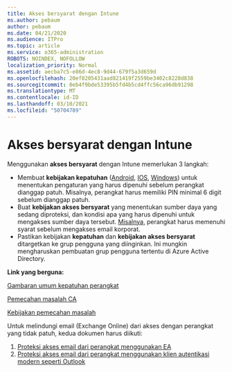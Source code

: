 ```yaml
---
title: Akses bersyarat dengan Intune
ms.author: pebaum
author: pebaum
ms.date: 04/21/2020
ms.audience: ITPro
ms.topic: article
ms.service: o365-administration
ROBOTS: NOINDEX, NOFOLLOW
localization_priority: Normal
ms.assetid: aecba7c5-e86d-4ec8-9d44-679f5a3d659d
ms.openlocfilehash: 20ef8205431aad821419f2559be3402c8228d838
ms.sourcegitcommit: 0eb4f9bde53395b5fd4b5cd4ffc56ca96db91298
ms.translationtype: MT
ms.contentlocale: id-ID
ms.lasthandoff: 03/10/2021
ms.locfileid: "50704789"
---
```

# <a name="conditional-access-with-intune"></a>Akses bersyarat dengan Intune

Menggunakan  **akses bersyarat**  dengan Intune memerlukan 3 langkah:

- Membuat  **kebijakan kepatuhan**  ([Android](https://docs.microsoft.com/intune/compliance-policy-create-android),  [IOS](https://docs.microsoft.com/intune/compliance-policy-create-ios),  [Windows](https://docs.microsoft.com//intune/compliance-policy-create-windows)) untuk menentukan pengaturan yang harus dipenuhi sebelum perangkat dianggap patuh. Misalnya, perangkat harus memiliki PIN minimal 6 digit sebelum dianggap patuh.
- Buat **kebijakan akses bersyarat**  yang menentukan sumber daya yang sedang diproteksi, dan kondisi apa yang harus dipenuhi untuk mengakses sumber daya tersebut.  [Misalnya,](https://docs.microsoft.com/intune/tutorial-protect-email-on-unmanaged-devices#create-conditional-access-policies)  perangkat harus memenuhi syarat sebelum mengakses email korporat.
- Pastikan kebijakan **kepatuhan**  dan  **kebijakan akses bersyarat**  ditargetkan ke grup pengguna yang diinginkan. Ini mungkin mengharuskan pembuatan grup pengguna tertentu di Azure Active Directory.

**Link yang berguna:**

[Gambaran umum kepatuhan perangkat](https://docs.microsoft.com/intune/device-compliance-get-started)

[Pemecahan masalah CA](https://docs.microsoft.com/intune/troubleshoot-conditional-access)

[Kebijakan pemecahan masalah](https://docs.microsoft.com/troubleshoot/mem/intune/troubleshoot-policies-in-microsoft-intune)

Untuk melindungi email (Exchange Online) dari akses dengan perangkat yang tidak patuh, kedua dokumen harus diikuti:

1. [Proteksi akses email dari perangkat menggunakan EA](https://docs.microsoft.com/intune/tutorial-protect-email-on-unmanaged-devices)
2. [Proteksi akses email dari perangkat menggunakan klien autentikasi modern seperti Outlook](https://docs.microsoft.com/intune/tutorial-protect-email-on-enrolled-devices)